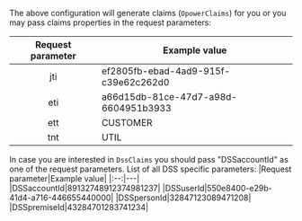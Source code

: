 The above configuration will generate claims (`OpowerClaims`) for you or you may pass claims properties in the request parameters:

|Request parameter|Example value|
|:--:|---|
|jti|ef2805fb-ebad-4ad9-915f-c39e62c262d0|
|eti|a66d15db-81ce-47d7-a98d-6604951b3933|
|ett|CUSTOMER|
|tnt|UTIL|

In case you are interested in `DssClaims` you should pass "DSSaccountId" as one of the request parameters. List of all DSS specific parameters:
|Request parameter|Example value|
|:--:|---|
|DSSaccountId|89132748912374981237|
|DSSuserId|550e8400-e29b-41d4-a716-446655440000|
|DSSpersonId|32847123089471208|
|DSSpremiseId|43284701283741234|
